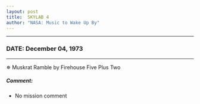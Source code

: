 ```yaml
---
layout: post
title:  SKYLAB 4
author: "NASA: Music to Wake Up By"
---
```


----
### DATE: December 04, 1973
----
✵ Muskrat Ramble by Firehouse Five Plus Two

##### Comment:
* No mission comment

